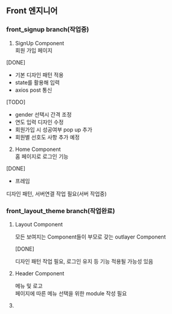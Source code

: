 ## Front 엔지니어

### front_signup branch(작업중)

1. SignUp Component<br />
  회원 가입 페이지<br />

  [DONE]

  - 기본 디자인 패턴 적용
  - state를 활용해 입력
  - axios post 통신

  [TODO]

  - gender 선택시 간격 조정
  - 연도 입력 디자인 수정
  - 회원가입 시 성공여부 pop up 추가
  - 회원별 선호도 사항 추가 예정

2. Home Component<br />
  홈 페이지로 로그인 기능<br />

  [DONE]

  - 프레임

  디자인 패턴, 서버연결 작업 필요(서버 작업중)<br />

  

### front_layout_theme branch(작업완료)

1. Layout Component<br />

   모든 보여지는 Component들이 부모로 갖는 outlayer Component<br />

   [DONE]


   디자인 패턴 작업 필요, 로그인 유지 등 기능 적용될 가능성 있음<br />

2. Header Component<br />

   메뉴 및 로고<br />
   페이지에 따른 메뉴 선택을 위한 module 작성 필요 <br />

3. 

